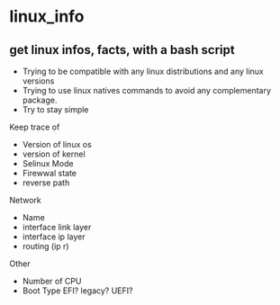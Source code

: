 # linux_info
## get linux infos, facts, with a bash script
- Trying to be compatible with any linux distributions and any linux versions
- Trying to use linux natives commands to avoid any complementary package.
- Try to stay simple


Keep trace of
- Version of linux os
- version of kernel
- Selinux Mode
- Firewwal state 
- reverse path

Network
- Name 
- interface link layer
- interface ip layer
- routing (ip r)

Other
- Number of CPU
- Boot Type EFI? legacy? UEFI?



